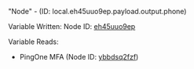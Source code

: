 "Node" - (ID: local.eh45uuo9ep.payload.output.phone)

Variable Written:
Node ID: [eh45uuo9ep](../nodes/eh45uuo9ep.md)

Variable Reads:
* PingOne MFA (Node ID: [ybbdsq2fzf](../nodes/ybbdsq2fzf.md))
